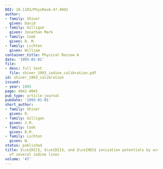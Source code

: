 ```yaml
---
DOI: 10.1103/PhysRevA.47.4042
author:
- family: Shiner
  given: David
- family: Gilligan
  given: Jonathan Mark
- family: Cook
  given: B. M.
- family: Lichten
  given: William
container_title: Physical Review A
date: '1993-01-01'
file:
- desc: full text
  file: shiner_1993_iodine_calibration.pdf
id: shiner_1993_calibration
issued:
- year: 1993
page: 4042-4045
pub_type: article-journal
pubdate: '1993-01-01'
short_author:
- family: Shiner
  given: D.
- family: Gilligan
  given: J.M.
- family: Cook
  given: B.M.
- family: Lichten
  given: W.
status: published
title: $\ce{H2}$, $\ce{D2}$, and $\ce{HD}$ ionization potentials by accurate calibration
  of several iodine lines
volume: '47'
---
```

